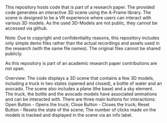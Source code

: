 This repository hosts code that is part of a research paper. The provided code generates an interactive 3D scene using the A-Frame library. The scene is designed to be a VR experience where users can interact with various 3D models. As the used 3D-Models are not public, they cannot be accessed via github.

Note: Due to copyright and confidentiality reasons, this repository includes only simple demo files rather than the actual recordings and assets used in the research (with the same file names). The original files cannot be shared publicly.

As this repository is part of an academic research paper contributions are not open. 


Overview:
The code displays a 3D scene that contains a few 3D models, including a truck in two states (opened and closed), a bottle of water and an avocado. The scene also includes a plane (the base) and a sky element.
The truck, the bottle and the avocado models have associated animations and can be interacted with. There are three main buttons for interactions:
Open Button - Opens the truck;
Close Button - Closes the truck;
Reset Button - Resets the state of the scene;
The number of clicks made on the models is tracked and displayed in the scene via an info label.

